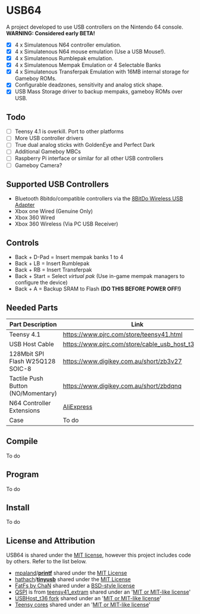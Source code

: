 # USB64
A project developed to use USB controllers on the Nintendo 64 console.  
**WARNING: Considered early BETA!**

- [x] 4 x Simulatenous N64 controller emulation.
- [x] 4 x Simulatenous N64 mouse emulation (Use a USB Mouse!).
- [x] 4 x Simulatenous Rumblepak emulation.
- [x] 4 x Simulatenous Mempak Emulation or 4 Selectable Banks
- [x] 4 x Simulatenous Transferpak Emulation with 16MB internal storage for Gameboy ROMs.
- [x] Configurable deadzones, sensitivity and analog stick shape.
- [x] USB Mass Storage driver to backup mempaks, gameboy ROMs over USB.

## Todo
- [ ] Teensy 4.1 is overkill. Port to other platforms
- [ ] More USB controller drivers
- [ ] True dual analog sticks with GoldenEye and Perfect Dark
- [ ] Additional Gameboy MBCs
- [ ] Raspberry Pi interface or similar for all other USB controllers
- [ ] Gameboy Camera?

## Supported USB Controllers
- Bluetooth 8bitdo/compatible controllers via the [8BitDo Wireless USB Adapter](https://www.8bitdo.com/wireless-usb-adapter/)
- Xbox one Wired (Genuine Only)
- Xbox 360 Wired
- Xbox 360 Wireless (Via PC USB Receiver)

## Controls
- Back + D-Pad = Insert mempak banks 1 to 4
- Back + LB = Insert Rumblepak
- Back + RB = Insert Transferpak
- Back + Start = Select *virtual pak* (Use in-game mempak managers to configure the device)
- Back + A = Backup SRAM to Flash **(DO THIS BEFORE POWER OFF!)**

## Needed Parts
| Part Description | Link |
|--|--|
| Teensy 4.1 | https://www.pjrc.com/store/teensy41.html |
| USB Host Cable | https://www.pjrc.com/store/cable_usb_host_t36.html |
| 128Mbit SPI Flash W25Q128 SOIC-8| https://www.digikey.com.au/short/zb3v27 |
| Tactile Push Button (NO/Momentary) | https://www.digikey.com.au/short/zbdqnq |
| N64 Controller Extensions | [AliExpress](https://www.aliexpress.com/wholesale?catId=0&SearchText=n64%20controller%20extension) |
| Case | To do |

## Compile
To do

## Program
To do

## Install
To do

## License and Attribution
USB64 is shared under the [MIT license](https://github.com/Ryzee119/usb64/blob/dev/LICENSE), however this project includes code by others. Refer to the list below.
* [mpaland](https://github.com/mpaland)/**[printf](https://github.com/mpaland/printf)** shared under the [MIT License](https://github.com/mpaland/printf/blob/d3b984684bb8a8bdc48cc7a1abecb93ce59bbe3e/LICENSE)
* [hathach](https://github.com/hathach)/**[tinyusb](https://github.com/hathach/tinyusb)** shared under the [MIT License](https://github.com/hathach/tinyusb/blob/master/LICENSE)
* [FatFs by ChaN](http://elm-chan.org/fsw/ff/00index_e.html) shared under a [BSD-style license](https://github.com/Ryzee119/usb64/blob/dev/src/fatfs/LICENSE.txt) 
* [QSPI](https://github.com/Ryzee119/usb64/tree/dev/src/qspi) is from [teensy41_extram](https://github.com/PaulStoffregen/teensy41_extram) shared under an '[MIT or MIT-like license](https://forum.pjrc.com/threads/29382-open-source-license-issues-when-using-teensy-products?p=79667&viewfull=1#post79667)'
* [USBHost_t36 fork](https://github.com/Ryzee119/USBHost_t36) shared under an '[MIT or MIT-like license](https://forum.pjrc.com/threads/29382-open-source-license-issues-when-using-teensy-products?p=79667&viewfull=1#post79667)'
* [Teensy cores](https://github.com/PaulStoffregen/cores) shared under an '[MIT or MIT-like license](https://forum.pjrc.com/threads/29382-open-source-license-issues-when-using-teensy-products?p=79667&viewfull=1#post79667)'
